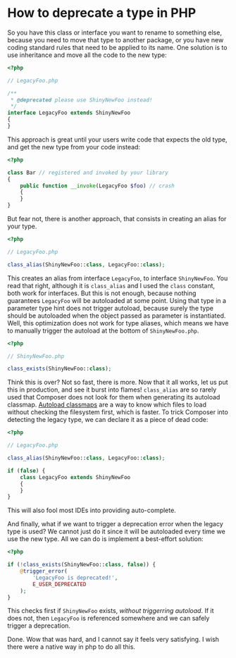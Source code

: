# How to deprecate a type in PHP

So you have this class or interface you want to rename to something else,
because you need to move that type to another package, or you have new coding
standard rules that need to be applied to its name. One solution is to use
inheritance and move all the code to the new type:

```php
<?php

// LegacyFoo.php

/**
 * @deprecated please use ShinyNewFoo instead!
 */
interface LegacyFoo extends ShinyNewFoo
{
}
```

This approach is great until your users write code that expects the old type,
and get the new type from your code instead:

```php
<?php

class Bar // registered and invoked by your library
{
    public function __invoke(LegacyFoo $foo) // crash
    {
    }
}
```

But fear not, there is another approach, that consists in creating an alias for
your type.

```php
<?php

// LegacyFoo.php

class_alias(ShinyNewFoo::class, LegacyFoo::class);
```

This creates an alias from interface `LegacyFoo`, to interface `ShinyNewFoo`.
You read that right, although it is `class_alias` and I used the `class`
constant, both work for interfaces. But this is not enough, because nothing
guarantees `LegacyFoo` will be autoloaded at some point. Using that type in a
parameter type hint does not trigger autoload, because surely the type should
be autoloaded when the object passed as parameter is instantiated. Well, this
optimization does not work for type aliases, which means we have to manually
trigger the autoload at the bottom of `ShinyNewFoo.php`.

```php
<?php

// ShinyNewFoo.php

class_exists(ShinyNewFoo::class);
```

Think this is over? Not so fast, there is more. Now that it all works, let us
put this in production, and see it burst into flames! `class_alias` are so
rarely used that Composer does not look for them when generating its autoload
classmap. [Autoload
classmaps](https://getcomposer.org/doc/articles/autoloader-optimization.md) are
a way to know which files to load without checking the filesystem first, which
is faster. To trick Composer into detecting the legacy type, we can declare it
as a piece of dead code:

```php
<?php

// LegacyFoo.php

class_alias(ShinyNewFoo::class, LegacyFoo::class);

if (false) {
    class LegacyFoo extends ShinyNewFoo
    {
    }
}
```

This will also fool most IDEs into providing auto-complete.

And finally, what if we want to trigger a deprecation error when the legacy
type is used? We cannot just do it since it will be autoloaded every time we
use the new type. All we can do is implement a best-effort solution:

```php
<?php

if (!class_exists(ShinyNewFoo::class, false)) {
    @trigger_error(
        'LegacyFoo is deprecated!',
        E_USER_DEPRECATED
    );
}
```

This checks first if `ShinyNewFoo` exists, *without triggerring autoload*. If it
does not, then `LegacyFoo` is referenced somewhere and we can safely trigger a
deprecation.

Done. Wow that was hard, and I cannot say it feels very satisfying. I wish
there were a native way in php to do all this.

